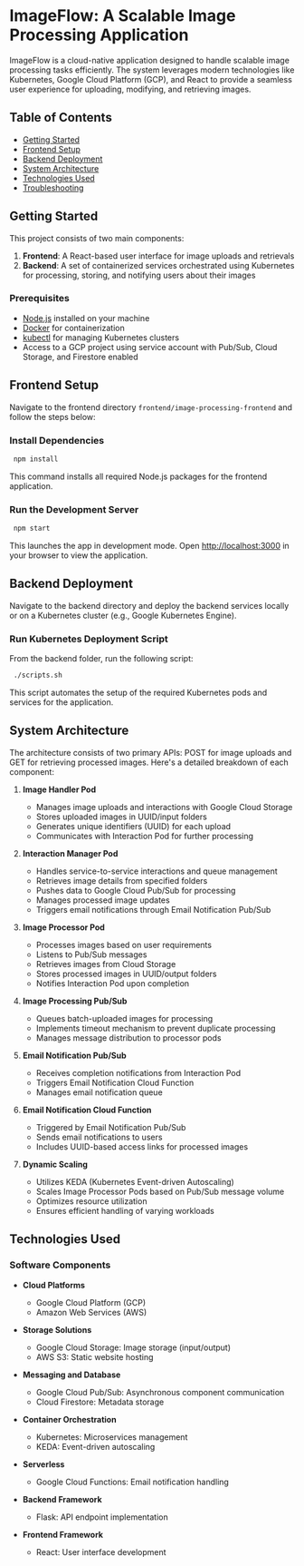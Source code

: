# ImageFlow: A Scalable Image Processing Application

ImageFlow is a cloud-native application designed to handle scalable image processing tasks efficiently. The system leverages modern technologies like Kubernetes, Google Cloud Platform (GCP), and React to provide a seamless user experience for uploading, modifying, and retrieving images.

## Table of Contents
- [Getting Started](#getting-started)
- [Frontend Setup](#frontend-setup)
- [Backend Deployment](#backend-deployment)
- [System Architecture](#system-architecture)
- [Technologies Used](#technologies-used)
- [Troubleshooting](#troubleshooting)

## Getting Started

This project consists of two main components:
1. **Frontend**: A React-based user interface for image uploads and retrievals
2. **Backend**: A set of containerized services orchestrated using Kubernetes for processing, storing, and notifying users about their images

### Prerequisites

- [Node.js](https://nodejs.org/) installed on your machine
- [Docker](https://www.docker.com/) for containerization
- [kubectl](https://kubernetes.io/docs/tasks/tools/) for managing Kubernetes clusters
- Access to a GCP project using service account with Pub/Sub, Cloud Storage, and Firestore enabled

## Frontend Setup

Navigate to the frontend directory `frontend/image-processing-frontend` and follow the steps below:

### Install Dependencies

```bash
 npm install
```

This command installs all required Node.js packages for the frontend application.

### Run the Development Server

```bash
 npm start
```

This launches the app in development mode. Open [http://localhost:3000](http://localhost:3000) in your browser to view the application.

## Backend Deployment

Navigate to the backend directory and deploy the backend services locally or on a Kubernetes cluster (e.g., Google Kubernetes Engine).

### Run Kubernetes Deployment Script

From the backend folder, run the following script:

```bash
 ./scripts.sh
```

This script automates the setup of the required Kubernetes pods and services for the application.

## System Architecture

The architecture consists of two primary APIs: POST for image uploads and GET for retrieving processed images. Here's a detailed breakdown of each component:

1. **Image Handler Pod**
    - Manages image uploads and interactions with Google Cloud Storage
    - Stores uploaded images in UUID/input folders
    - Generates unique identifiers (UUID) for each upload
    - Communicates with Interaction Pod for further processing

2. **Interaction Manager Pod**
    - Handles service-to-service interactions and queue management
    - Retrieves image details from specified folders
    - Pushes data to Google Cloud Pub/Sub for processing
    - Manages processed image updates
    - Triggers email notifications through Email Notification Pub/Sub

3. **Image Processor Pod**
    - Processes images based on user requirements
    - Listens to Pub/Sub messages
    - Retrieves images from Cloud Storage
    - Stores processed images in UUID/output folders
    - Notifies Interaction Pod upon completion

4. **Image Processing Pub/Sub**
    - Queues batch-uploaded images for processing
    - Implements timeout mechanism to prevent duplicate processing
    - Manages message distribution to processor pods

5. **Email Notification Pub/Sub**
    - Receives completion notifications from Interaction Pod
    - Triggers Email Notification Cloud Function
    - Manages email notification queue

6. **Email Notification Cloud Function**
    - Triggered by Email Notification Pub/Sub
    - Sends email notifications to users
    - Includes UUID-based access links for processed images

7. **Dynamic Scaling**
    - Utilizes KEDA (Kubernetes Event-driven Autoscaling)
    - Scales Image Processor Pods based on Pub/Sub message volume
    - Optimizes resource utilization
    - Ensures efficient handling of varying workloads

## Technologies Used

### Software Components

* **Cloud Platforms**
    * Google Cloud Platform (GCP)
    * Amazon Web Services (AWS)

* **Storage Solutions**
    * Google Cloud Storage: Image storage (input/output)
    * AWS S3: Static website hosting

* **Messaging and Database**
    * Google Cloud Pub/Sub: Asynchronous component communication
    * Cloud Firestore: Metadata storage

* **Container Orchestration**
    * Kubernetes: Microservices management
    * KEDA: Event-driven autoscaling

* **Serverless**
    * Google Cloud Functions: Email notification handling

* **Backend Framework**
    * Flask: API endpoint implementation

* **Frontend Framework**
    * React: User interface development

